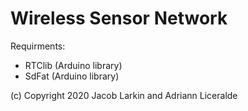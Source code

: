 # Wireless Sensor Network

Requirments:
 - RTClib (Arduino library)
 - SdFat (Arduino library)


(c) Copyright 2020 Jacob Larkin and Adriann Liceralde
